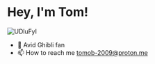 # **Hey, I'm Tom!**
![UDluFyI](https://github.com/HowlGoetia/HowlGoetia/assets/134745486/f31bcfbc-f04b-40ba-96c6-0c68af8e88c7)
- 🌲 Avid Ghibli fan
- 📫 How to reach me tomob-2009@proton.me
